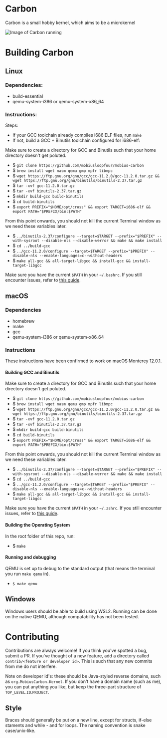 # Carbon

Carbon is a small hobby kernel, which aims to be a microkernel

![Image of Carbon running](https://media.discordapp.net/attachments/770712465729912832/909596697141841960/Screen_Shot_2021-11-15_at_01.12.19.png)

# Building Carbon

## Linux

### Dependencies:

- build-essential
- qemu-system-i386 or qemu-system-x86_64

### Instructions:

Steps:

- If your GCC toolchain already compiles i686 ELF files, run `make`
- If not, build a GCC + Binutils toolchain configured for i686-elf:

Make sure to create a directory for GCC and Binutils such that your home directory doesn't get poluted.

- $ `git clone https://github.com/mobiusloopfour/mobius-carbon`
- $ `brew install wget nasm qemu gmp mpfr libmpc`
- $ `wget https://ftp.gnu.org/gnu/gcc/gcc-11.2.0/gcc-11.2.0.tar.gz && wget https://ftp.gnu.org/gnu/binutils/binutils-2.37.tar.gz`
- $ `tar -xvf gcc-11.2.0.tar.gz`
- $ `tar -xvf binutils-2.37.tar.gz`
- $ `mkdir build-gcc build-binutils`
- $ `cd build-binutils`
- $ `export PREFIX="$HOME/opt/cross" && export TARGET=i686-elf && export PATH="$PREFIX/bin:$PATH"`

From this point onwards, you should not kill the current Terminal window as we need these variables later.

- $ `../binutils-2.37/configure --target=$TARGET --prefix="$PREFIX" --with-sysroot --disable-nls --disable-werror && make && make install`
- $ `cd ../build-gcc`
- $ `../gcc-11.2.0/configure --target=$TARGET --prefix="$PREFIX" --disable-nls --enable-languages=c--without-headers`
- $ `make all-gcc && all-target-libgcc && install-gcc && install-target-libgcc`

Make sure you have the current `$PATH` in your `~/.bashrc`. If you still encounter issues, refer to [this guide](https://web.archive.org/web/20211007210427/https://wiki.osdev.org/GCC_Cross-Compiler).

## macOS

### Dependencies

- homebrew
- make
- gcc
- qemu-system-i386 or qemu-system-x86_64

### Instructions

These instructions have been confirmed to work on macOS Monterey 12.0.1.

#### Building GCC and Binutils

Make sure to create a directory for GCC and Binutils such that your home directory doesn't get poluted.

- $ `git clone https://github.com/mobiusloopfour/mobius-carbon`
- $ `brew install wget nasm qemu gmp mpfr libmpc`
- $ `wget https://ftp.gnu.org/gnu/gcc/gcc-11.2.0/gcc-11.2.0.tar.gz && wget https://ftp.gnu.org/gnu/binutils/binutils-2.37.tar.gz`
- $ `tar -xvf gcc-11.2.0.tar.gz`
- $ `tar -xvf binutils-2.37.tar.gz`
- $ `mkdir build-gcc build-binutils`
- $ `cd build-binutils`
- $ `export PREFIX="$HOME/opt/cross" && export TARGET=i686-elf && export PATH="$PREFIX/bin:$PATH"`

From this point onwards, you should not kill the current Terminal window as we need these variables later.

- $ `../binutils-2.37/configure --target=$TARGET --prefix="$PREFIX" --with-sysroot --disable-nls --disable-werror && make && make install`
- $ `cd ../build-gcc`
- $ `../gcc-11.2.0/configure --target=$TARGET --prefix="$PREFIX" --disable-nls --enable-languages=c--without-headers`
- $ `make all-gcc && all-target-libgcc && install-gcc && install-target-libgcc`

Make sure you have the current `$PATH` in your `~/.zshrc`. If you still encounter issues, refer to [this guide](https://web.archive.org/web/20211007210427/https://wiki.osdev.org/GCC_Cross-Compiler).

#### Building the Operating System

In the root folder of this repo, run:

- $ `make`

#### Running and debugging

QEMU is set up to debug to the standard output (that means the terminal you run `make qemu` in).

- `$ make qemu`

## Windows

Windows users should be able to build using WSL2. Running can be done on the native QEMU, although compatability has not been tested.

# Contributing

Contributions are always welcome! If you think you've spotted a bug, submit a PR. If you've thought of a new feature, add a directory called `contrib/<feature or developer id>`. This is such that any new commits from me do not interfere.

Note on developer id's: these should be Java-styled reverse domains, such as `org.MobiusCarbon.Kernel`. If you don't have a domain name (such as me), you can put anything you like, but keep the three-part structure of `TOP_LEVEL`.`ID`.`PROJECT`. 

## Style

Braces should generally be put on a new line, except for structs, if-else staments and while - and for loops. The naming convention is snake case/unix-like. 